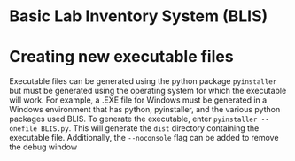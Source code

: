 # Basic Lab Inventory System (BLIS)

# Creating new executable files
Executable files can be generated using the python package `pyinstaller` but must be generated using the operating system for which the executable will work. For example, a .EXE file for Windows must be generated in a Windows environment that has python, pyinstaller, and the various python packages used BLIS. To generate the executable, enter `pyinstaller --onefile BLIS.py`. This will generate the `dist` directory containing the executable file. Additionally, the `--noconsole` flag can be added to remove the debug window
